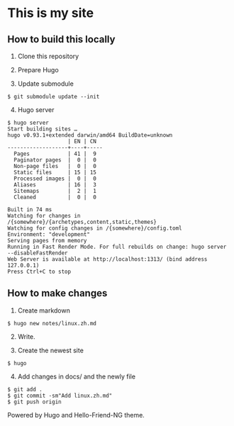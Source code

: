 # This is my site

## How to build this locally

1. Clone this repository

2. Prepare Hugo

3. Update submodule

```shell
$ git submodule update --init
```
4. Hugo server

```shell
$ hugo server
Start building sites …
hugo v0.93.1+extended darwin/amd64 BuildDate=unknown
                   | EN | CN
-------------------+----+-----
  Pages            | 41 |  9
  Paginator pages  |  0 |  0
  Non-page files   |  0 |  0
  Static files     | 15 | 15
  Processed images |  0 |  0
  Aliases          | 16 |  3
  Sitemaps         |  2 |  1
  Cleaned          |  0 |  0

Built in 74 ms
Watching for changes in /{somewhere}/{archetypes,content,static,themes}
Watching for config changes in /{somewhere}/config.toml
Environment: "development"
Serving pages from memory
Running in Fast Render Mode. For full rebuilds on change: hugo server --disableFastRender
Web Server is available at http://localhost:1313/ (bind address 127.0.0.1)
Press Ctrl+C to stop
```
## How to make changes
1. Create markdown
```shell
$ hugo new notes/linux.zh.md
```
2. Write.

3. Create the newest site
```shell
$ hugo
```
4. Add changes in docs/ and the newly file
```shell
$ git add .
$ git commit -sm"Add linux.zh.md"
$ git push origin
```

Powered by Hugo and Hello-Friend-NG theme.
